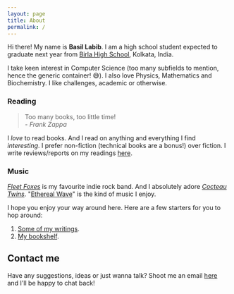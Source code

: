 ```yaml
---
layout: page
title: About
permalink: /
---
```


<!-- @TODO: Rewrite this. This is too lame. -->
Hi there! My name is **Basil Labib**. I am a high school student expected to graduate next year from [Birla High School][school], Kolkata, India.    

<!-- @TODO: Activate/setup jemoji on GitHub pages for :sweat_smile: to work... -->
I take keen interest in Computer Science (too many subfields to mention, hence the generic container! :sweat_smile:). I also love Physics, Mathematics and Biochemistry. I like challenges, academic or otherwise.    

### Reading   

> Too many books, too little time!    
> <cite>- Frank Zappa</cite>   

I _love_ to read books. And I read on anything and everything I find _interesting_. I prefer non-fiction (technical books are a bonus!) over fiction. I write reviews/reports on my readings [here][blog].
<!-- Am I writing too much in the basic introduction? -->
<!-- Heck, it's my site! -->

### Music   

[_Fleet Foxes_][foxes] is my favourite indie rock band. And I absolutely adore [_Cocteau Twins_][twins]. "[Ethereal Wave][ethereal]" is the kind of music I enjoy.      

I hope you enjoy your way around here. Here are a few starters for you to hop around: 
1. [Some of my writings](/blog). 
2. [My bookshelf](/bookshelf).

## Contact me   

Have any suggestions, ideas or just wanna talk? Shoot me an email [here](mailto:gs454236@gmail.com) and I'll be happy to chat back!

<!-- @TODO: Add a submission form -->

[school]: https://en.wikipedia.org/wiki/Birla_High_School
[blog]: https://basil08.github.io/blog
[foxes]: https://fleetfoxes.co/
[twins]: https://cocteautwins.com
[ethereal]: https://en.wikipedia.org/wiki/Ethereal_wave
